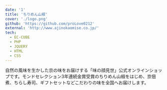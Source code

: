 ```yaml
---
date: '1'
title: 'ちりめん山椒'
cover: './logo.png'
github: 'https://github.com/proLove0212'
external: 'http://www.ajinokaomise.co.jp/'
tech:
  - EC-CUBE
  - PHP
  - JQUERY
  - HTML
  - CSS
---
```


自然の風味を生かした京の味をお届けする「味の顔見世」公式オンラインショップです。モンドセレクション3年連続金賞受賞のちりめん山椒をはじめ、京佃煮、ちらし寿司、ギフトセットなどこだわりの味を全国へお届けします。
